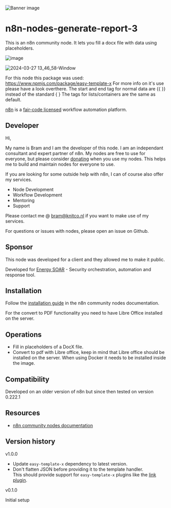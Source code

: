 ![Banner image](https://user-images.githubusercontent.com/10284570/173569848-c624317f-42b1-45a6-ab09-f0ea3c247648.png)

# n8n-nodes-generate-report-3

This is an n8n community node. It lets you fill a docx file with data using placeholders.

![image](https://user-images.githubusercontent.com/74856333/231965567-1669d63f-8cca-47b0-9566-9dbc1555915d.png)

![2024-03-27 13_46_58-Window](https://github.com/bramkn/n8n-nodes-generate-report-3/assets/74856333/967a568a-8fdf-4fb1-b782-8799a6430112)

For this node this package was used: https://www.npmjs.com/package/easy-template-x
For more info on it's use please have a look overthere.
The start and end tag for normal data are {{ }} instead of the standard { }
The tags for lists/containers are the same as default.

[n8n](https://n8n.io/) is a [fair-code licensed](https://docs.n8n.io/reference/license/) workflow automation platform.

## Developer

Hi,

My name is Bram and I am the developer of this node.
I am an independant consultant and expert partner of n8n.
My nodes are free to use for everyone, but please consider [donating](https://donate.stripe.com/3cs5oe7xM6L77Yc5ko) when you use my nodes.
This helps me to build and maintain nodes for everyone to use.

If you are looking for some outside help with n8n, I can of course also offer my services.
* Node Development
* Workflow Development
* Mentoring
* Support

Please contact me @ bram@knitco.nl if you want to make use of my services.

For questions or issues with nodes, please open an issue on Github.

## Sponsor

This node was developed for a client and they allowed me to make it public.

Developed for [Energy SOAR](https://energysoar.com?ref=kr495s) - Security orchestration, automation and response tool.

## Installation

Follow the [installation guide](https://docs.n8n.io/integrations/community-nodes/installation/) in the n8n community nodes documentation.

For the convert to PDF functionality you need to have Libre Office installed on the server.

## Operations

* Fill in placeholders of a DocX file.
* Convert to pdf with Libre office, keep in mind that Libre office should be installed on the server. When using Docker it needs to be installed inside the image.

## Compatibility

Developed on an older version of n8n but since then tested on version 0.222.1

## Resources

* [n8n community nodes documentation](https://docs.n8n.io/integrations/community-nodes/)

## Version history

v1.0.0

- Update `easy-template-x` dependency to latest version.
- Don't flatten JSON before providing it to the template handler.<br>
	This should provide support for `easy-template-x` plugins like the [link plugin](https://github.com/alonrbar/easy-template-x#link-plugin).

v0.1.0

Initial setup
